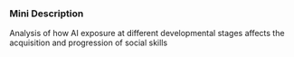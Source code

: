 ### Mini Description

Analysis of how AI exposure at different developmental stages affects the acquisition and progression of social skills
